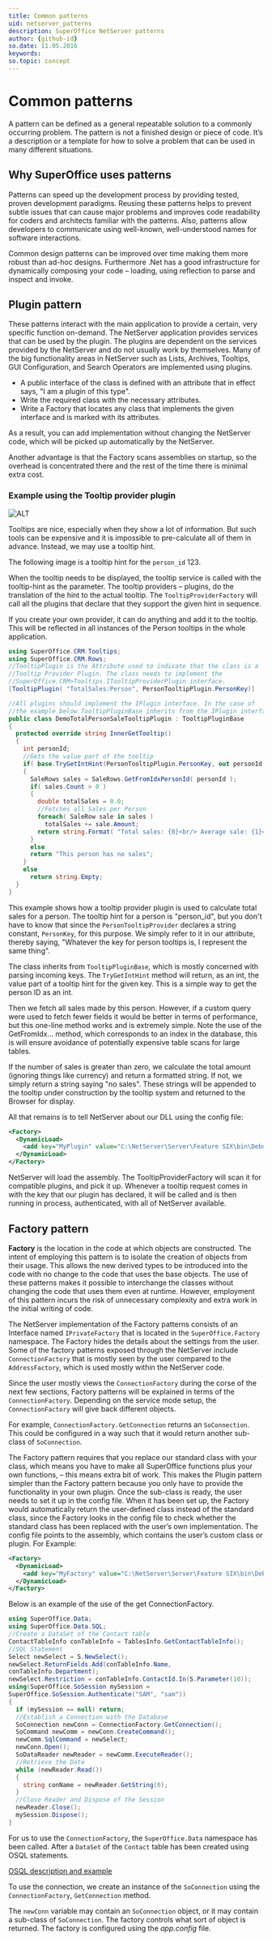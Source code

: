 ```yaml
---
title: Common patterns
uid: netserver_patterns
description: SuperOffice NetServer patterns
author: {github-id}
so.date: 11.05.2016
keywords:
so.topic: concept
---
```


# Common patterns

A pattern can be defined as a general repeatable solution to a commonly occurring problem. The pattern is not a finished design or piece of code. It’s a description or a template for how to solve a problem that can be used in many different situations.

## Why SuperOffice uses patterns

Patterns can speed up the development process by providing tested, proven development paradigms. Reusing these patterns helps to prevent subtle issues that can cause major problems and improves code readability for coders and architects familiar with the patterns. Also, patterns allow developers to communicate using well-known, well-understood names for software interactions.

Common design patterns can be improved over time making them more robust than ad-hoc designs. Furthermore .Net has a good infrastructure for dynamically composing your code – loading, using reflection to parse and inspect and invoke.

## Plugin pattern

These patterns interact with the main application to provide a certain, very specific function on-demand. The NetServer application provides services that can be used by the plugin. The plugins are dependent on the services provided by the NetServer and do not usually work by themselves. Many of the big functionality areas in NetServer such as Lists, Archives, Tooltips, GUI Configuration, and Search Operators are implemented using plugins.

* A public interface of the class is defined with an attribute that in effect says, "I am a plugin of this type".
* Write the required class with the necessary attributes.
* Write a Factory that locates any class that implements the given interface and is marked with its attributes.

As a result, you can add implementation without changing the NetServer code, which will be picked up automatically by the NetServer.

Another advantage is that the Factory scans assemblies on startup, so the overhead is concentrated there and the rest of the time there is minimal extra cost.

### Example using the Tooltip provider plugin

![ALT][img1]

Tooltips are nice, especially when they show a lot of information. But such tools can be expensive and it is impossible to pre-calculate all of them in advance. Instead, we may use a tooltip hint.

The following image is a tooltip hint for the `person_id` 123.

When the tooltip needs to be displayed, the tooltip service is called with the tooltip-hint as the parameter. The tooltip providers – plugins, do the translation of the hint to the actual tooltip. The `TooltipProviderFactory` will call all the plugins that declare that they support the given hint in sequence.

If you create your own provider, it can do anything and add it to the tooltip. This will be reflected in all instances of the Person tooltips in the whole application.

```csharp
using SuperOffice.CRM.Tooltips;
using SuperOffice.CRM.Rows;
//TooltipPlugin is the Attribute used to indicate that the class is a
//Tooltip Provider Plugin. The class needs to implement the
//SuperOffice.CRM>Tooltips.ITooltipProviderPlugin interface.
[TooltipPlugin( "TotalSales:Person", PersonTooltipPlugin.PersonKey)]

//All plugins should implement the IPlugin interface. In the case of
//the example below TooltipPluginBase inherits from the IPlugin interface
public class DemoTotalPersonSaleTooltipPlugin : TooltipPluginBase
{
  protected override string InnerGetTooltip()
  {
    int personId;
    //Gets the value part of the tooltip
    if( base.TryGetIntHint(PersonTooltipPlugin.PersonKey, out personId ) )
    {
      SaleRows sales = SaleRows.GetFromIdxPersonId( personId );
      if( sales.Count > 0 )
      {
        double totalSales = 0.0;
        //Fetches all Sales per Person
        foreach( SaleRow sale in sales )
          totalSales += sale.Amount;
        return string.Format( "Total sales: {0}<br/> Average sale: {1}<br/> Number of sales: {2}", totalSales, totalSales / sales.Count, sales.Count );
      }
      else
      return "This person has no sales";
    }
    else
      return string.Empty;
  }
}
```

This example shows how a tooltip provider plugin is used to calculate total sales for a person. The tooltip hint for a person is "person\_id", but you don't have to know that since the `PersonTooltipProvider` declares a string constant, `PersonKey`, for this purpose. We simply refer to it in our attribute, thereby saying, "Whatever the key for person tooltips is, I represent the same thing".

The class inherits from `TooltipPluginBase`, which is mostly concerned with parsing incoming keys. The `TryGetIntHint` method will return, as an int, the value part of a tooltip hint for the given key. This is a simple way to get the person ID as an int.

Then we fetch all sales made by this person. However, if a custom query were used to fetch fewer fields it would be better in terms of performance, but this one-line method works and is extremely simple. Note the use of the GetFromIdx... method, which corresponds to an index in the database, this is will ensure avoidance of potentially expensive table scans for large tables.

If the number of sales is greater than zero, we calculate the total amount (ignoring things like currency) and return a formatted string. If not, we simply return a string saying "no sales". These strings will be appended to the tooltip under construction by the tooltip system and returned to the Browser for display.

All that remains is to tell NetServer about our DLL using the config file:

```xml
<Factory>
  <DynamicLoad>
    <add key="MyPlugin" value="C:\NetServer\Server\Feature SIX\bin\Debug\MyPlugin.dll" />
  </DynamicLoad>
</Factory>
```

NetServer will load the assembly. The TooltipProviderFactory will scan it for compatible plugins, and pick it up. Whenever a tooltip request comes in with the key that our plugin has declared, it will be called and is then running in process, authenticated, with all of NetServer available.

## Factory pattern

**Factory** is the location in the code at which objects are constructed. The intent of employing this pattern is to isolate the creation of objects from their usage. This allows the new derived types to be introduced into the code with no change to the code that uses the base objects. The use of these patterns makes it possible to interchange the classes without changing the code that uses them even at runtime. However, employment of this pattern incurs the risk of unnecessary complexity and extra work in the initial writing of code.

The NetServer implementation of the Factory patterns consists of an Interface named `IPrivateFactory` that is located in the `SuperOffice.Factory` namespace. The Factory hides the details about the settings from the user. Some of the factory patterns exposed through the NetServer include `ConnectionFactory` that is mostly seen by the user compared to the `AddressFactory`, which is used mostly within the NetServer code.

Since the user mostly views the `ConnectionFactory` during the corse of the next few sections, Factory patterns will be explained in terms of the `ConnectionFactory`. Depending on the service mode setup, the `ConnectionFactory` will give back different objects.

For example, `ConnectionFactory.GetConnection` returns an `SoConnection`. This could be configured in a way such that it would return another sub-class of `SoConnection`.

The Factory pattern requires that you replace our standard class with your class, which means you have to make all SuperOffice functions plus your own functions, – this means extra bit of work. This makes the Plugin pattern simpler than the Factory pattern because you only have to provide the functionality in your own plugin. Once the sub-class is ready, the user needs to set it up in the config file. When it has been set up, the Factory would automatically return the user-defined class instead of the standard class, since the Factory looks in the config file to check whether the standard class has been replaced with the user’s own implementation. The config file points to the assembly, which contains the user’s custom class or plugin. For Example:

```XML
<Factory>
  <DynamicLoad>
    <add key="MyFactory" value="C:\NetServer\Server\Feature SIX\bin\Debug\ MyFactory.dll" />
  </DynamicLoad>
</Factory>
```

Below is an example of the use of the get ConnectionFactory.

```csharp
using SuperOffice.Data;
using SuperOffice.Data.SQL;
//Create a DataSet of the Contact table          
ContactTableInfo conTableInfo = TablesInfo.GetContactTableInfo();
//SQL Statement
Select newSelect = S.NewSelect();
newSelect.ReturnFields.Add(conTableInfo.Name,
conTableInfo.Department);
newSelect.Restriction = conTableInfo.ContactId.In(S.Parameter(10));
using(SuperOffice.SoSession mySession =
SuperOffice.SoSession.Authenticate("SAM", "sam"))
{
  if (mySession == null) return;
  //Establish a Connection with the Database
  SoConnection newConn = ConnectionFactory.GetConnection();
  SoCommand newComm = newConn.CreateCommand();
  newComm.SqlCommand = newSelect;
  newConn.Open();
  SoDataReader newReader = newComm.ExecuteReader();
  //Retrieve the Date
  while (newReader.Read())
  {
    string conName = newReader.GetString(0);
  }
  //Close Reader and Dispose of the Session
  newReader.Close();
  mySession.Dispose();
}
```

For us to use the `ConnectionFactory`, the `SuperOffice.Data` namespace has been called. After a `DataSet` of the `Contact` table has been created using OSQL statements.

[OSQL description and example][1]

To use the connection, we create an instance of the `SoConnection` using the `ConnectionFactory`, `GetConnection` method.

The `newConn` variable may contain an `SoConnection` object, or it may contain a sub-class of `SoConnection`. The factory controls what sort of object is returned. The factory is configured using the *app.config* file.

<!-- Referenced links -->
[1]: ../netserver/osql/index.md

<!-- Referenced images -->
[img1]: media/image001.jpg